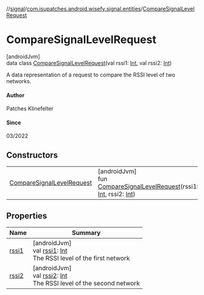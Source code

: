 //[signal](../../../index.md)/[com.isupatches.android.wisefy.signal.entities](../index.md)/[CompareSignalLevelRequest](index.md)

# CompareSignalLevelRequest

[androidJvm]\
data class [CompareSignalLevelRequest](index.md)(val rssi1: [Int](https://kotlinlang.org/api/latest/jvm/stdlib/kotlin/-int/index.html), val rssi2: [Int](https://kotlinlang.org/api/latest/jvm/stdlib/kotlin/-int/index.html))

A data representation of a request to compare the RSSI level of two networks.

#### Author

Patches Klinefelter

#### Since

03/2022

## Constructors

| | |
|---|---|
| [CompareSignalLevelRequest](-compare-signal-level-request.md) | [androidJvm]<br>fun [CompareSignalLevelRequest](-compare-signal-level-request.md)(rssi1: [Int](https://kotlinlang.org/api/latest/jvm/stdlib/kotlin/-int/index.html), rssi2: [Int](https://kotlinlang.org/api/latest/jvm/stdlib/kotlin/-int/index.html)) |

## Properties

| Name | Summary |
|---|---|
| [rssi1](rssi1.md) | [androidJvm]<br>val [rssi1](rssi1.md): [Int](https://kotlinlang.org/api/latest/jvm/stdlib/kotlin/-int/index.html)<br>The RSSI level of the first network |
| [rssi2](rssi2.md) | [androidJvm]<br>val [rssi2](rssi2.md): [Int](https://kotlinlang.org/api/latest/jvm/stdlib/kotlin/-int/index.html)<br>The RSSI level of the second network |
